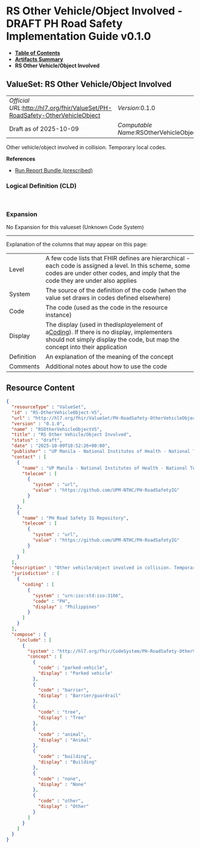 # RS Other Vehicle/Object Involved - DRAFT PH Road Safety Implementation Guide v0.1.0

* [**Table of Contents**](toc.md)
* [**Artifacts Summary**](artifacts.md)
* **RS Other Vehicle/Object Involved**

## ValueSet: RS Other Vehicle/Object Involved 

| | |
| :--- | :--- |
| *Official URL*:http://hl7.org/fhir/ValueSet/PH-RoadSafety-OtherVehicleObject | *Version*:0.1.0 |
| Draft as of 2025-10-09 | *Computable Name*:RSOtherVehicleObjectVS |

 
Other vehicle/object involved in collision. Temporary local codes. 

 **References** 

* [Run Report Bundle (prescribed)](StructureDefinition-RunReportBundle.md)

### Logical Definition (CLD)

 

### Expansion

No Expansion for this valueset (Unknown Code System)

-------

 Explanation of the columns that may appear on this page: 

| | |
| :--- | :--- |
| Level | A few code lists that FHIR defines are hierarchical - each code is assigned a level. In this scheme, some codes are under other codes, and imply that the code they are under also applies |
| System | The source of the definition of the code (when the value set draws in codes defined elsewhere) |
| Code | The code (used as the code in the resource instance) |
| Display | The display (used in the*display*element of a[Coding](http://hl7.org/fhir/R4/datatypes.html#Coding)). If there is no display, implementers should not simply display the code, but map the concept into their application |
| Definition | An explanation of the meaning of the concept |
| Comments | Additional notes about how to use the code |



## Resource Content

```json
{
  "resourceType" : "ValueSet",
  "id" : "RS-OtherVehicleObject-VS",
  "url" : "http://hl7.org/fhir/ValueSet/PH-RoadSafety-OtherVehicleObject",
  "version" : "0.1.0",
  "name" : "RSOtherVehicleObjectVS",
  "title" : "RS Other Vehicle/Object Involved",
  "status" : "draft",
  "date" : "2025-10-09T18:52:26+00:00",
  "publisher" : "UP Manila - National Institutes of Health - National Telehealth Center",
  "contact" : [
    {
      "name" : "UP Manila - National Institutes of Health - National Telehealth Center",
      "telecom" : [
        {
          "system" : "url",
          "value" : "https://github.com/UPM-NTHC/PH-RoadSafetyIG"
        }
      ]
    },
    {
      "name" : "PH Road Safety IG Repository",
      "telecom" : [
        {
          "system" : "url",
          "value" : "https://github.com/UPM-NTHC/PH-RoadSafetyIG"
        }
      ]
    }
  ],
  "description" : "Other vehicle/object involved in collision. Temporary local codes.",
  "jurisdiction" : [
    {
      "coding" : [
        {
          "system" : "urn:iso:std:iso:3166",
          "code" : "PH",
          "display" : "Philippines"
        }
      ]
    }
  ],
  "compose" : {
    "include" : [
      {
        "system" : "http://hl7.org/fhir/CodeSystem/PH-RoadSafety-OtherVehicleObject",
        "concept" : [
          {
            "code" : "parked-vehicle",
            "display" : "Parked vehicle"
          },
          {
            "code" : "barrier",
            "display" : "Barrier/guardrail"
          },
          {
            "code" : "tree",
            "display" : "Tree"
          },
          {
            "code" : "animal",
            "display" : "Animal"
          },
          {
            "code" : "building",
            "display" : "Building"
          },
          {
            "code" : "none",
            "display" : "None"
          },
          {
            "code" : "other",
            "display" : "Other"
          }
        ]
      }
    ]
  }
}

```
